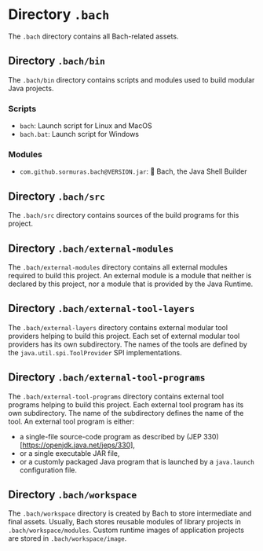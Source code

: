 # Directory `.bach`

The `.bach` directory contains all Bach-related assets.

## Directory `.bach/bin`

The `.bach/bin` directory contains scripts and modules used to build modular Java projects.

### Scripts

- `bach`: Launch script for Linux and MacOS
- `bach.bat`: Launch script for Windows

### Modules

- `com.github.sormuras.bach@VERSION.jar`: 🎼 Bach, the Java Shell Builder

## Directory `.bach/src`

The `.bach/src` directory contains sources of the build programs for this project.

## Directory `.bach/external-modules`

The `.bach/external-modules` directory contains all external modules required to build this project.
An external module is a module that neither is declared by this project, nor a module that is provided by the Java Runtime.

## Directory `.bach/external-tool-layers`

The `.bach/external-layers` directory contains external modular tool providers helping to build this project.
Each set of external modular tool providers has its own subdirectory.
The names of the tools are defined by the `java.util.spi.ToolProvider` SPI implementations.

## Directory `.bach/external-tool-programs`

The `.bach/external-tool-programs` directory contains external tool programs helping to build this project.
Each external tool program has its own subdirectory.
The name of the subdirectory defines the name of the tool.
An external tool program is either:

- a single-file source-code program as described by (JEP 330)[https://openjdk.java.net/jeps/330],
- or a single executable JAR file,
- or a customly packaged Java program that is launched by a `java.launch` configuration file.

## Directory `.bach/workspace`

The `.bach/workspace` directory is created by Bach to store intermediate and final assets.
Usually, Bach stores reusable modules of library projects in `.bach/workspace/modules`.
Custom runtime images of application projects are stored in `.bach/workspace/image`.
